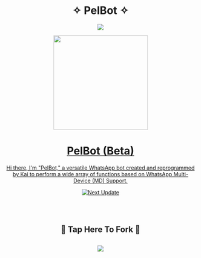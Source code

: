 <h1 align="center"> ✧ PelBot ✧ </h1>

<p align="center">
  <img src="https://readme-typing-svg.demolab.com?font=Capriola&size=40&duration=4000&pause=450&color=F70069&background=FFFFAA00&center=true&random=false&width=600&height=100&lines=Welcome+to+PelBot+MD+!;Explorez+le+monde+de+Pelpav!" />
</p>

<p align="center">
   <a href="https://github.com/Pelpav">
    <img src="https://graph.org/file/14d7cc038fa3192a8fe43.jpg" width="249">
</p>

<h1 align="center"> PelBot (Beta)</h1>

<p align="center"> 
  Hi there, I'm "PelBot," a versatile WhatsApp bot created and reprogrammed by Kai to perform a wide array of functions based on WhatsApp Multi-Device (MD) Support.

<p align="center">
  <a href="https://github.com/Pelpav">
    <img title="Next Update" src="https://img.shields.io/badge/Next%20Update-Undefined!-green.svg?style=for-the-badge&logo=xcode" />
  </a>
</p>

<br>
<br>

<h2 align="center"> 🔰 Tap Here To Fork 🔰 </h2>

<h2 align="center">
  <a href="https://github.com/Pelpav/PelBot/fork">
    <img src="https://img.shields.io/badge/FORK PelBot MD-h?color=white&style=for-the-badge&logo=stackshare" />
  </a>
</h2>

